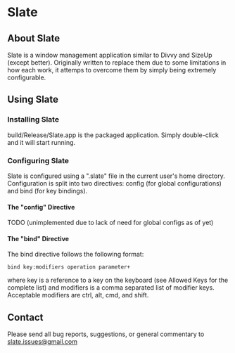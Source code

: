 # Slate #

## About Slate ##

Slate is a window management application similar to Divvy and SizeUp (except better). Originally written to
replace them due to some limitations in how each work, it attemps to overcome them by simply being extremely
configurable.

## Using Slate ##

### Installing Slate ###

build/Release/Slate.app is the packaged application. Simply double-click and it will start running.

### Configuring Slate ###

Slate is configured using a ".slate" file in the current user's home directory. Configuration is split into
two directives: config (for global configurations) and bind (for key bindings).

#### The "config" Directive ####

TODO (unimplemented due to lack of need for global configs as of yet)

#### The "bind" Directive ####

The bind directive follows the following format:

    bind key:modifiers operation parameter+

where key is a reference to a key on the keyboard (see Allowed Keys for the complete list) and modifiers is
a comma separated list of modifier keys. Acceptable modifiers are ctrl, alt, cmd, and shift.

## Contact ##

Please send all bug reports, suggestions, or general commentary to [slate.issues@gmail.com](slate.issues@gmail.com)
